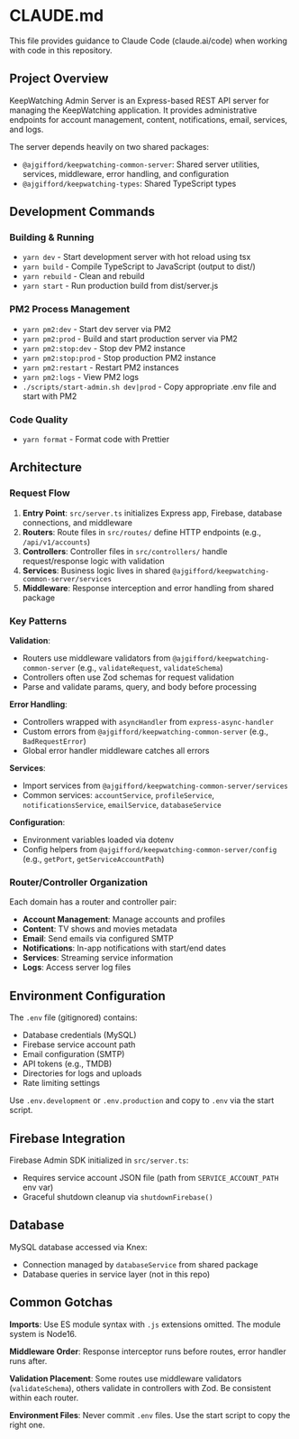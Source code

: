 # CLAUDE.md

This file provides guidance to Claude Code (claude.ai/code) when working with code in this repository.

## Project Overview

KeepWatching Admin Server is an Express-based REST API server for managing the KeepWatching application. It provides administrative endpoints for account management, content, notifications, email, services, and logs.

The server depends heavily on two shared packages:
- `@ajgifford/keepwatching-common-server`: Shared server utilities, services, middleware, error handling, and configuration
- `@ajgifford/keepwatching-types`: Shared TypeScript types

## Development Commands

### Building & Running
- `yarn dev` - Start development server with hot reload using tsx
- `yarn build` - Compile TypeScript to JavaScript (output to dist/)
- `yarn rebuild` - Clean and rebuild
- `yarn start` - Run production build from dist/server.js

### PM2 Process Management
- `yarn pm2:dev` - Start dev server via PM2
- `yarn pm2:prod` - Build and start production server via PM2
- `yarn pm2:stop:dev` - Stop dev PM2 instance
- `yarn pm2:stop:prod` - Stop production PM2 instance
- `yarn pm2:restart` - Restart PM2 instances
- `yarn pm2:logs` - View PM2 logs
- `./scripts/start-admin.sh dev|prod` - Copy appropriate .env file and start with PM2

### Code Quality
- `yarn format` - Format code with Prettier

## Architecture

### Request Flow
1. **Entry Point**: `src/server.ts` initializes Express app, Firebase, database connections, and middleware
2. **Routers**: Route files in `src/routes/` define HTTP endpoints (e.g., `/api/v1/accounts`)
3. **Controllers**: Controller files in `src/controllers/` handle request/response logic with validation
4. **Services**: Business logic lives in shared `@ajgifford/keepwatching-common-server/services`
5. **Middleware**: Response interception and error handling from shared package

### Key Patterns

**Validation**:
- Routers use middleware validators from `@ajgifford/keepwatching-common-server` (e.g., `validateRequest`, `validateSchema`)
- Controllers often use Zod schemas for request validation
- Parse and validate params, query, and body before processing

**Error Handling**:
- Controllers wrapped with `asyncHandler` from `express-async-handler`
- Custom errors from `@ajgifford/keepwatching-common-server` (e.g., `BadRequestError`)
- Global error handler middleware catches all errors

**Services**:
- Import services from `@ajgifford/keepwatching-common-server/services`
- Common services: `accountService`, `profileService`, `notificationsService`, `emailService`, `databaseService`

**Configuration**:
- Environment variables loaded via dotenv
- Config helpers from `@ajgifford/keepwatching-common-server/config` (e.g., `getPort`, `getServiceAccountPath`)

### Router/Controller Organization

Each domain has a router and controller pair:
- **Account Management**: Manage accounts and profiles
- **Content**: TV shows and movies metadata
- **Email**: Send emails via configured SMTP
- **Notifications**: In-app notifications with start/end dates
- **Services**: Streaming service information
- **Logs**: Access server log files

## Environment Configuration

The `.env` file (gitignored) contains:
- Database credentials (MySQL)
- Firebase service account path
- Email configuration (SMTP)
- API tokens (e.g., TMDB)
- Directories for logs and uploads
- Rate limiting settings

Use `.env.development` or `.env.production` and copy to `.env` via the start script.

## Firebase Integration

Firebase Admin SDK initialized in `src/server.ts`:
- Requires service account JSON file (path from `SERVICE_ACCOUNT_PATH` env var)
- Graceful shutdown cleanup via `shutdownFirebase()`

## Database

MySQL database accessed via Knex:
- Connection managed by `databaseService` from shared package
- Database queries in service layer (not in this repo)

## Common Gotchas

**Imports**: Use ES module syntax with `.js` extensions omitted. The module system is Node16.

**Middleware Order**: Response interceptor runs before routes, error handler runs after.

**Validation Placement**: Some routes use middleware validators (`validateSchema`), others validate in controllers with Zod. Be consistent within each router.

**Environment Files**: Never commit `.env` files. Use the start script to copy the right one.
